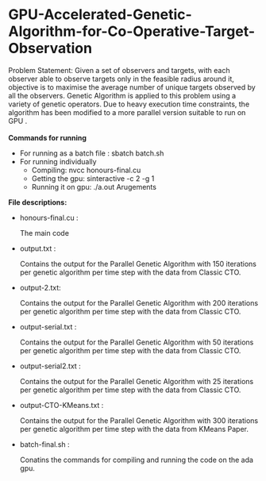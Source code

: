 # GPU-Accelerated-Genetic-Algorithm-for-Co-Operative-Target-Observation
Problem Statement: Given a set of observers and targets, with each observer able to observe targets only in the feasible radius around it, objective is to maximise the average number of unique targets observed by all the observers. Genetic Algorithm is applied to this problem using a variety of genetic operators. Due to heavy execution time constraints, the algorithm has been modified to a more parallel version suitable to run on GPU .
</br></br>
<b>Commands for running </b></br>
<ul>
<li> For running as a batch file : sbatch batch.sh </li>
<li> For running individually 
  <ul> 
  <li> Compiling: nvcc honours-final.cu </li>
  <li> Getting the gpu: sinteractive -c 2 -g 1 </li>
  <li> Running it on gpu: ./a.out Arugements </li>
  </ul>
</ul>
<b>File descriptions:</b></br>
<ul>
<li>honours-final.cu : <p> The main code </p>  </li>
<li>output.txt : <p> Contains the output for the Parallel Genetic Algorithm with 150 iterations per genetic algorithm per time step with the data from Classic CTO.</p> </li>
<li>output-2.txt: <p> Contains the output for the Parallel Genetic Algorithm with 200 iterations per genetic algorithm per time step with the data from Classic CTO.</p> </li>
<li>output-serial.txt : <p> Contains the output for the Parallel Genetic Algorithm with 50 iterations per genetic algorithm per time step with the data from Classic CTO.</p> </li>
<li>output-serial2.txt : <p> Contains the output for the Parallel Genetic Algorithm with 25 iterations per genetic algorithm per time step with the data from Classic CTO.</p> </li>
<li>output-CTO-KMeans.txt : <p> Contains the output for the Parallel Genetic Algorithm with 300 iterations per genetic algorithm per time step with the data from KMeans Paper.</p> </li>
<li>batch-final.sh : <p> Conatins the commands for compiling and running the code on the ada gpu.</p> </li>
</ul>

